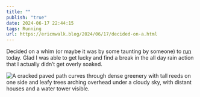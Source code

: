 ```yaml
---
title: ""
publish: "true"
date: 2024-06-17 22:44:15
tags: Running
url: https://ericmwalk.blog/2024/06/17/decided-on-a.html
---
```


Decided on a whim (or maybe it was by some taunting by someone) to [run](https://strava.com/activities/11677584292) today. Glad I was able to get lucky and find a break in the all day rain action that I actually didn’t get overly soaked.

![A cracked paved path curves through dense greenery with tall reeds on one side and leafy trees arching overhead under a cloudy sky, with distant houses and a water tower visible.](https://ericmwalk.blog/uploads/2024/img-0393.jpeg)